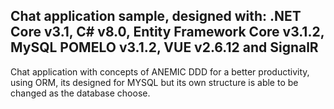 ## Chat application sample, designed with: .NET Core v3.1, C# v8.0, Entity Framework Core v3.1.2, MySQL POMELO v3.1.2, VUE v2.6.12 and SignalR

Chat application with concepts of ANEMIC DDD for a better productivity, using ORM, its designed for MYSQL but its own structure is able to be changed as the database choose.
